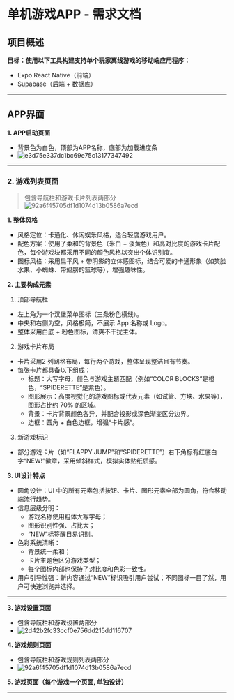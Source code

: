 # 单机游戏APP - 需求文档

## 项目概述

**目标：使用以下工具构建支持单个玩家离线游戏的移动端应用程序：** 
- Expo React Native（前端）
- Supabase（后端 + 数据库）

---

## APP界面


**1. APP启动页面**
- 背景色为白色，顶部为APP名称，底部为加载进度条
- ![e3d75e337dc1bc69e75c13177347492](https://image-host-v1.oss-cn-shanghai.aliyuncs.com/images/e3d75e337dc1bc69e75c13177347492.jpg)

---

### 2. 游戏列表页面
  > 包含导航栏和游戏卡片列表两部分
  > ![92a6f45705df1d1074d13b0586a7ecd](https://image-host-v1.oss-cn-shanghai.aliyuncs.com/images/92a6f45705df1d1074d13b0586a7ecd.jpg)

**1. 整体风格**
- 风格定位：卡通化、休闲娱乐风格，适合轻度游戏用户。
- 配色方案：使用了柔和的背景色（米白 + 淡黄色）和高对比度的游戏卡片配色，每个游戏块都采用不同的颜色风格以突出个体识别度。
- 图标风格：采用扁平风 + 带阴影的立体感图标，结合可爱的卡通形象（如笑脸水果、小蜘蛛、带翅膀的篮球等），增强趣味性。

**2. 主要构成元素**
1. 顶部导航栏
- 左上角为一个汉堡菜单图标（三条粉色横线）。
- 中央和右侧为空，风格极简，不展示 App 名称或 Logo。
- 整体采用白底 + 粉色图标，清爽不干扰主体。

2. 游戏卡片布局
- 卡片采用2 列网格布局，每行两个游戏，整体呈现整洁且有节奏。
- 每张卡片都具备以下组成：
  - 标题：大写字母，颜色与游戏主题匹配（例如“COLOR BLOCKS”是橙色，“SPIDERETTE”是紫色）。
  - 图形展示：高度视觉化的游戏图标或代表元素（如试管、方块、水果等），图形占比约 70% 的区域。
  - 背景：卡片背景颜色各异，并配合投影或深色渐变区分边界。
  - 边框：圆角 + 白色边框，增强“卡片感”。

3. 新游戏标识
- 部分游戏卡片（如“FLAPPY JUMP”和“SPIDERETTE”）右下角标有红底白字“NEW!”徽章，采用倾斜样式，模拟实体贴纸质感。

**3. UI设计特点**
- 圆角设计：UI 中的所有元素包括按钮、卡片、图形元素全部为圆角，符合移动端流行趋势。
- 信息层级分明：
  - 游戏名称使用粗体大写字母；
  - 图形识别性强、占比大；
  - “NEW”标签醒目易识别。
- 色彩系统清晰：
  - 背景统一柔和；
  - 卡片主题色区分游戏类型；
  - 每个图标内部也保持了对比度和色彩一致性。
- 用户引导性强：新内容通过“NEW”标识吸引用户尝试；不同图标一目了然，用户可快速浏览并选择。

---

**3. 游戏设置页面**
- 包含导航栏和游戏设置两部分
- ![2d42b2fc33ccf0e756dd215dd116707](https://image-host-v1.oss-cn-shanghai.aliyuncs.com/images/2d42b2fc33ccf0e756dd215dd116707.jpg)

**4. 游戏规则页面**
- 包含导航栏和游戏规则列表两部分
- ![92a6f45705df1d1074d13b0586a7ecd](https://image-host-v1.oss-cn-shanghai.aliyuncs.com/images/92a6f45705df1d1074d13b0586a7ecd.jpg)

**5. 游戏页面（每个游戏一个页面, 单独设计）**

---


